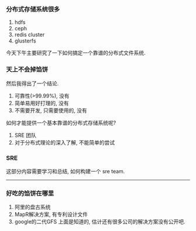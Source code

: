 ### 分布式存储系统很多
1. hdfs
2. ceph
3. redis cluster
4. glusterfs

今天下午主要研究了一下如何搞定一个靠谱的分布式文件系统.


### 天上不会掉馅饼
然后我得出了一个结论.

1. 可靠性(>99.99%), 没有
2. 简单易用好打理的, 没有
3. 不需要开发, 只需要使用的, 没有

如何才能提供一个基本靠谱的分布式存储系统呢?
1. SRE 团队
2. 对于分布式理论的深入了解, 不能简单的尝试

### SRE
这部分内容需要学习和总结, 如何构建一个 sre team.

---


### 好吃的馅饼在哪里
1. 阿里的盘古系统
2. MapR解决方案, 有专利设计文件
2. google的二代GFS
上面是知道的, 估计还有很多公司的解决方案没有公开吧.

